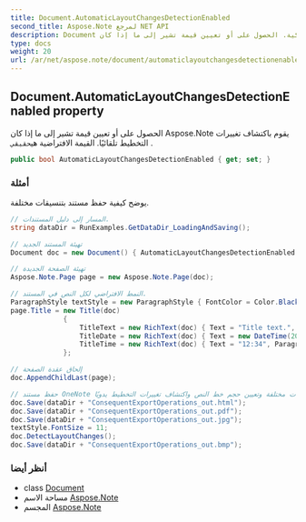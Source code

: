 ```yaml
---
title: Document.AutomaticLayoutChangesDetectionEnabled
second_title: Aspose.Note لمرجع NET API
description: Document ملكية. الحصول على أو تعيين قيمة تشير إلى ما إذا كان Aspose.Note يقوم باكتشاف تغييرات التخطيط تلقائيًا. القيمة الافتراضية هيحقيقي .
type: docs
weight: 20
url: /ar/net/aspose.note/document/automaticlayoutchangesdetectionenabled/
---
```

## Document.AutomaticLayoutChangesDetectionEnabled property

الحصول على أو تعيين قيمة تشير إلى ما إذا كان Aspose.Note يقوم باكتشاف تغييرات التخطيط تلقائيًا. القيمة الافتراضية هي`حقيقي` .

```csharp
public bool AutomaticLayoutChangesDetectionEnabled { get; set; }
```

### أمثلة

يوضح كيفية حفظ مستند بتنسيقات مختلفة.

```csharp
// المسار إلى دليل المستندات.
string dataDir = RunExamples.GetDataDir_LoadingAndSaving();

// تهيئة المستند الجديد
Document doc = new Document() { AutomaticLayoutChangesDetectionEnabled = false };

// تهيئة الصفحة الجديدة
Aspose.Note.Page page = new Aspose.Note.Page(doc);

// النمط الافتراضي لكل النص في المستند.
ParagraphStyle textStyle = new ParagraphStyle { FontColor = Color.Black, FontName = "Arial", FontSize = 10 };
page.Title = new Title(doc)
             {
                 TitleText = new RichText(doc) { Text = "Title text.", ParagraphStyle = textStyle },
                 TitleDate = new RichText(doc) { Text = new DateTime(2011, 11, 11).ToString("D", CultureInfo.InvariantCulture), ParagraphStyle = textStyle },
                 TitleTime = new RichText(doc) { Text = "12:34", ParagraphStyle = textStyle }
             };

// إلحاق عقدة الصفحة
doc.AppendChildLast(page);

// حفظ مستند OneNote بتنسيقات مختلفة وتعيين حجم خط النص واكتشاف تغييرات التخطيط يدويًا.
doc.Save(dataDir + "ConsequentExportOperations_out.html");            
doc.Save(dataDir + "ConsequentExportOperations_out.pdf");            
doc.Save(dataDir + "ConsequentExportOperations_out.jpg");            
textStyle.FontSize = 11;           
doc.DetectLayoutChanges();            
doc.Save(dataDir + "ConsequentExportOperations_out.bmp");
```

### أنظر أيضا

* class [Document](../)
* مساحة الاسم [Aspose.Note](../../document/)
* المجسم [Aspose.Note](../../../)



